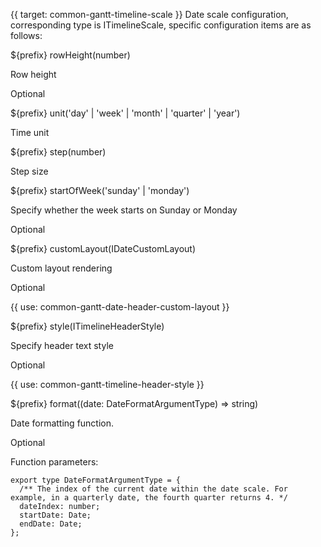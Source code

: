 {{ target: common-gantt-timeline-scale }}
Date scale configuration, corresponding type is ITimelineScale, specific configuration items are as follows:

${prefix} rowHeight(number)

Row height

Optional

${prefix} unit('day' | 'week' | 'month' | 'quarter' | 'year')

Time unit

${prefix} step(number)

Step size

${prefix} startOfWeek('sunday' | 'monday')

Specify whether the week starts on Sunday or Monday

Optional

${prefix} customLayout(IDateCustomLayout)

Custom layout rendering

Optional

{{ use: common-gantt-date-header-custom-layout }}

${prefix} style(ITimelineHeaderStyle)

Specify header text style

Optional

{{ use: common-gantt-timeline-header-style }}

${prefix} format((date: DateFormatArgumentType) => string)

Date formatting function.

Optional

Function parameters:

```
export type DateFormatArgumentType = {
  /** The index of the current date within the date scale. For example, in a quarterly date, the fourth quarter returns 4. */
  dateIndex: number;
  startDate: Date;
  endDate: Date;
};
```
